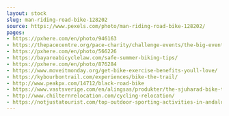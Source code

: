```yaml
---
layout: stock
slug: man-riding-road-bike-128202
source: https://www.pexels.com/photo/man-riding-road-bike-128202/
pages:
- https://pxhere.com/en/photo/946163
- https://thepacecentre.org/pace-charity/challenge-events/the-big-event/
- https://pxhere.com/en/photo/566226
- https://bayareabicyclelaw.com/safe-summer-biking-tips/
- https://pxhere.com/en/photo/876284
- https://www.moveitmonday.org/get-bike-exercise-benefits-youll-love/
- https://kybourbontrail.com/experiences/bike-the-trail/
- http://www.peakpx.com/14712/black-road-bike
- https://www.vastsverige.com/en/alingsas/produkter/the-sjuharad-bike-trail/
- http://www.chilternrelocation.com/cycling-relocation/
- https://notjustatourist.com/top-outdoor-sporting-activities-in-andalucia/
---
```

